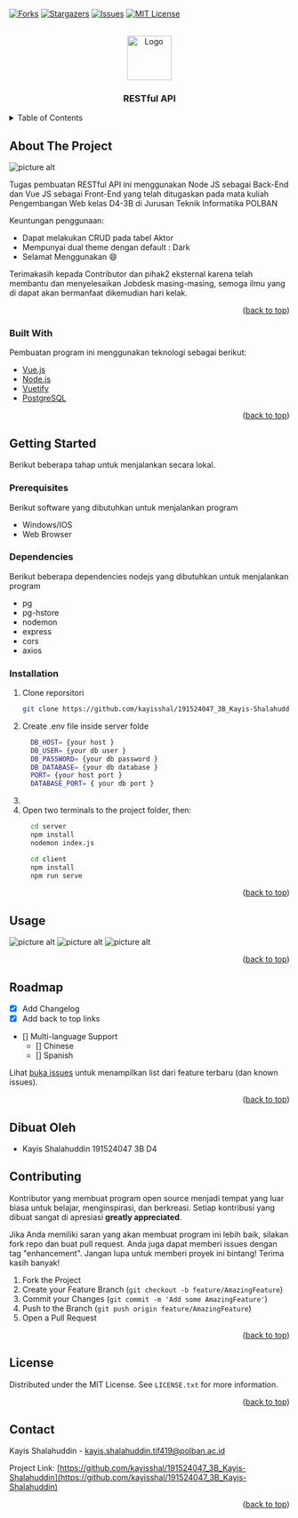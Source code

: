 [![Forks][forks-shield]][forks-url]
[![Stargazers][stars-shield]][stars-url]
[![Issues][issues-shield]][issues-url]
[![MIT License][license-shield]][license-url]
<!-- PROJECT LOGO -->
<br />
<div align="center">
  <a href="https://www.drupal.org/files/project-images/rain-drop-hi.png">
    <img src="https://www.drupal.org/files/project-images/rain-drop-hi.png" alt="Logo" width="80" height="80">
  </a>

  <h3 align="center">RESTful API</h3>
</div>



<!-- TABLE OF CONTENTS -->
<details>
  <summary>Table of Contents</summary>
  <ol>
    <li>
      <a href="#about-the-project">About The Project</a>
      <ul>
        <li><a href="#built-with">Built With</a></li>
      </ul>
    </li>
    <li>
      <a href="#getting-started">Getting Started</a>
      <ul>
        <li><a href="#prerequisites">Prerequisites</a></li>
        <li><a href="#installation">Installation</a></li>
      </ul>
    </li>
    <li><a href="#usage">Usage</a></li>
    <li><a href="#roadmap">Roadmap</a></li>
    <li><a href="#contributing">Contributing</a></li>
    <li><a href="#license">License</a></li>
    <li><a href="#contact">Contact</a></li>
  </ol>
</details>



<!-- ABOUT THE PROJECT -->
## About The Project

![picture alt](https://github.com/kayisshal/191524047_3B_Kayis-Shalahuddin/tree/main/images/screenshot.png "Title")

Tugas pembuatan RESTful API ini menggunakan Node JS sebagai Back-End dan Vue JS sebagai Front-End yang telah ditugaskan pada mata kuliah Pengembangan Web kelas D4-3B di Jurusan Teknik Informatika POLBAN

Keuntungan penggunaan:
* Dapat melakukan CRUD pada tabel Aktor
* Mempunyai dual theme dengan default : Dark
* Selamat Menggunakan :smile:

Terimakasih kepada Contributor dan pihak2 eksternal karena telah membantu dan menyelesaikan Jobdesk masing-masing, semoga ilmu yang di dapat akan bermanfaat dikemudian hari kelak.


<p align="right">(<a href="#top">back to top</a>)</p>



### Built With

Pembuatan program ini menggunakan teknologi sebagai berikut:

* [Vue.js](https://vuejs.org/)
* [Node.js](https://nodejs.org/en/about/)
* [Vuetify](https://vuetifyjs.com/en/)
* [PostgreSQL](https://www.postgresql.org/)

<p align="right">(<a href="#top">back to top</a>)</p>



<!-- GETTING STARTED -->
## Getting Started

Berikut beberapa tahap untuk menjalankan secara lokal.

### Prerequisites

Berikut software yang dibutuhkan untuk menjalankan program
* Windows/IOS
* Web Browser

### Dependencies

Berikut beberapa dependencies nodejs yang dibutuhkan untuk menjalankan program
* pg
* pg-hstore
* nodemon
* express
* cors
* axios

### Installation

1. Clone reporsitori
   ```sh
   git clone https://github.com/kayisshal/191524047_3B_Kayis-Shalahuddin
   ```
2. Create .env file inside server folde
    ```sh
      DB_HOST= {your host }
      DB_USER= {your db user }
      DB_PASSWORD= {your db password }
      DB_DATABASE= {your db database }
      PORT= {your host port }
      DATABASE_PORT= { your db port }
    ```
3. 
4. Open two terminals to the project folder, then:
    ```sh
      cd server
      npm install
      nodemon index.js
    ```
    ```sh
      cd client
      npm install
      npm run serve
    ```

<p align="right">(<a href="#top">back to top</a>)</p>



<!-- USAGE EXAMPLES -->
## Usage
![picture alt](https://github.com/kayisshal/191524047_3B_Kayis-Shalahuddin/tree/main/images/localhost_8081_add-actor.png "Title")
![picture alt](https://github.com/kayisshal/191524047_3B_Kayis-Shalahuddin/tree/main/images/localhost_8081_.png "Title")
![picture alt](https://github.com/kayisshal/191524047_3B_Kayis-Shalahuddin/tree/main/images/localhost_8081_(1) "Title")
<p align="right">(<a href="#top">back to top</a>)</p>



<!-- ROADMAP -->
## Roadmap

- [x] Add Changelog
- [x] Add back to top links
- [] Multi-language Support
    - [] Chinese
    - [] Spanish

Lihat [buka issues](https://github.com/kayisshal/191524047_3B_Kayis-Shalahuddin/issues) untuk menampilkan list dari feature terbaru (dan known issues).

<p align="right">(<a href="#top">back to top</a>)</p>


## Dibuat Oleh ##
* Kayis Shalahuddin 191524047 3B D4

<!-- CONTRIBUTING -->
## Contributing

Kontributor yang membuat program open source menjadi tempat yang luar biasa untuk belajar, menginspirasi, dan berkreasi. Setiap kontribusi yang dibuat sangat di apresiasi **greatly appreciated**.

Jika Anda memiliki saran yang akan membuat program ini lebih baik, silakan fork repo dan buat pull request. Anda juga dapat memberi issues dengan tag "enhancement".
Jangan lupa untuk memberi proyek ini bintang! Terima kasih banyak!

1. Fork the Project
2. Create your Feature Branch (`git checkout -b feature/AmazingFeature`)
3. Commit your Changes (`git commit -m 'Add some AmazingFeature'`)
4. Push to the Branch (`git push origin feature/AmazingFeature`)
5. Open a Pull Request

<p align="right">(<a href="#top">back to top</a>)</p>



<!-- LICENSE -->
## License

Distributed under the MIT License. See `LICENSE.txt` for more information.

<p align="right">(<a href="#top">back to top</a>)</p>



<!-- CONTACT -->
## Contact
Kayis Shalahuddin - kayis.shalahuddin.tif419@polban.ac.id

Project Link: [https://github.com/kayisshal/191524047_3B_Kayis-Shalahuddin](https://github.com/kayisshal/191524047_3B_Kayis-Shalahuddin)

<p align="right">(<a href="#top">back to top</a>)</p>



[issues-shield]: https://img.shields.io/github/issues/Kel-7-PW/kel7-timer-javascript
[forks-shield]: https://img.shields.io/github/forks/Kel-7-PW/kel7-timer-javascript
[stars-shield]: https://img.shields.io/github/stars/Kel-7-PW/kel7-timer-javascript
[license-shield]: https://img.shields.io/github/license/Kel-7-PW/kel7-timer-javascript
[issues-url]: https://github.com/Kel-7-PW/kel7-timer-javascript/issues
[forks-url]: https://github.com/Kel-7-PW/kel7-timer-javascript/network
[stars-url]: https://github.com/Kel-7-PW/kel7-timer-javascript/stargazers
[license-url]: https://github.com/Kel-7-PW/kel7-timer-javascript/pulse
